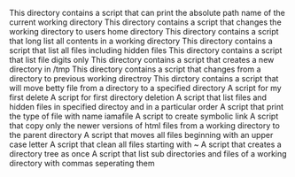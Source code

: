 This directory contains a script that can print the absolute path name of the current working directory
This directory contains a script that changes the working directory to users home directory
This directory contains a script that  long list all contents in a working directory
This directory contains a script that list all files including hidden files
This directory contains a script that list file digits only
This directory contains a script that creates a new directory in /tmp
This directory contains a script that changes from a directory to previous working directroy
This dirctory contains a script that will move betty file from a directory to a specified directory
A script for my first delete
A script for first directory deletion
A script that list files and hidden files in specified directoy and in a particular order
A script that print the type of file with name iamafile
A script to create symbolic link
A script that copy only the newer versions of html files from a working directory to the parent directory
A script that moves all files beginning with an upper case letter
A script that clean all files starting with ~
A script that creates a directory tree as once
A script that list sub directories and files of a working directory with commas seperating them
